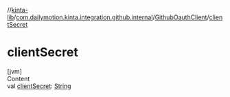 //[kinta-lib](../../../index.md)/[com.dailymotion.kinta.integration.github.internal](../index.md)/[GithubOauthClient](index.md)/[clientSecret](client-secret.md)



# clientSecret  
[jvm]  
Content  
val [clientSecret](client-secret.md): [String](https://kotlinlang.org/api/latest/jvm/stdlib/kotlin/-string/index.html)  



